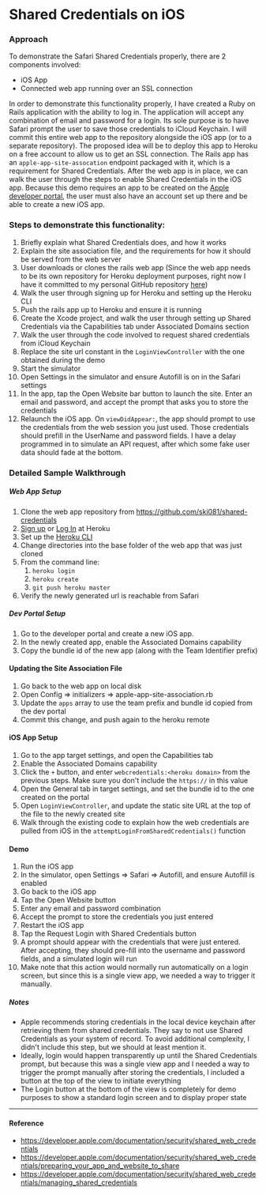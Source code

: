 # Shared Credentials on iOS

### Approach
To demonstrate the Safari Shared Credentials properly, there are 2 components involved:

- iOS App
- Connected web app running over an SSL connection

In order to demonstrate this functionality properly, I have created a Ruby on Rails application with the ability to log in. The application will accept any combination of email and password for a login. Its sole purpose is to have Safari prompt the user to save those credentials to iCloud Keychain.  I will commit this entire web app to the repository alongside the iOS app (or to a separate repository). The proposed idea will be to deploy this app to Heroku on a free account to allow us to get an SSL connection. The Rails app has an `apple-app-site-assocation` endpoint packaged with it, which is a requirement for Shared Credentials. After the web app is in place, we can walk the user through the steps to enable Shared Credentials in the iOS app. Because this demo requires an app to be created on the [Apple developer portal](https://developer.apple.com), the user must also have an account set up there and be able to create a new iOS app.

### Steps to demonstrate this functionality:

1. Briefly explain what Shared Credentials does, and how it works
2. Explain the site association file, and the requirements for how it should be served from the web server
3. User downloads or clones the rails web app (Since the web app needs to be its own repository for Heroku deployment purposes, right now I have it committed to my personal GitHub repository [here](https://github.com/ski081/shared-credentials))
4. Walk the user through signing up for Heroku and setting up the Heroku CLI
5. Push the rails app up to Heroku and ensure it is running
6. Create the Xcode project, and walk the user through setting up Shared Credentials via the Capabilities tab under Associated Domains section
7. Walk the user through the code involved to request shared credentials from iCloud Keychain
8. Replace the site url constant in the `LoginViewController` with the one obtained during the demo
9. Start the simulator 
10. Open Settings in the simulator and ensure Autofill is on in the Safari settings
11. In the app, tap the Open Website bar button to launch the site. Enter an email and password, and accept the prompt that asks you to store the credentials
12. Relaunch the iOS app. On `viewDidAppear:`, the app should prompt to use the credentials from the web session you just used. Those credentials should prefill in the UserName and password fields. I have a delay programmed in to simulate an API request, after which some fake user data should fade at the bottom.

### Detailed Sample Walkthrough
##### Web App Setup
1. Clone the web app repository from https://github.com/ski081/shared-credentials
2. [Sign up](https://signup.heroku.com/login) or [Log In](https://id.heroku.com/login) at Heroku
3. Set up the [Heroku CLI](https://devcenter.heroku.com/articles/heroku-cli)
4. Change directories into the base folder of the web app that was just cloned
5. From the command line:
    1. `heroku login`
    2. `heroku create`
    3. `git push heroku master`
6. Verify the newly generated url is reachable from Safari

##### Dev Portal Setup
1. Go to the developer portal and create a new iOS app. 
2. In the newly created app, enable the Associated Domains capability
3. Copy the bundle id of the new app (along with the Team Identifier prefix)

#### Updating the Site Association File
1. Go back to the web app on local disk
2. Open Config => initializers => apple-app-site-association.rb
3. Update the `apps` array to use the team prefix and bundle id copied from the dev portal
4. Commit this change, and push again to the heroku remote

#### iOS App Setup
1. Go to the app target settings, and open the Capabilities tab
2. Enable the Associated Domains capability
3. Click the `+` button, and enter `webcredentials:<heroku domain>` from the previous steps. Make sure you don't include the `https://` in this value
4. Open the General tab in target settings, and set the bundle id to the one created on the portal
5. Open `LoginViewController`, and update the static site URL at the top of the file to the newly created site
6. Walk through the existing code to explain how the web credentials are pulled from iOS in the `attemptLoginFromSharedCredentials()` function

#### Demo
1. Run the iOS app
2. In the simulator, open Settings => Safari => Autofill, and ensure Autofill is enabled
3. Go back to the iOS app
4. Tap the Open Website button
5. Enter any email and password combination
6. Accept the prompt to store the credentials you just entered
7. Restart the iOS app
8. Tap the Request Login with Shared Credentials button 
9. A prompt should appear with the credentials that were just entered. After accepting, they should pre-fill into the username and password fields, and a simulated login will run
10. Make note that this action would normally run automatically on a login screen, but since this is a single view app, we needed a way to trigger it manually.

##### Notes
- Apple recommends storing credentials in the local device keychain after retrieving them from shared credentials. They say to not use Shared Credentials as your system of record. To avoid additional complexity, I didn't include this step, but we should at least mention it.
- Ideally, login would happen transparently up until the Shared Credentials prompt, but because this was a single view app and I needed a way to trigger the prompt manually after storing the credentials, I included a button at the top of the view to initiate everything
- The Login button at the bottom of the view is completely for demo purposes to show a standard login screen and to display proper state

---------
#### Reference
- https://developer.apple.com/documentation/security/shared_web_credentials
- https://developer.apple.com/documentation/security/shared_web_credentials/preparing_your_app_and_website_to_share
- https://developer.apple.com/documentation/security/shared_web_credentials/managing_shared_credentials
